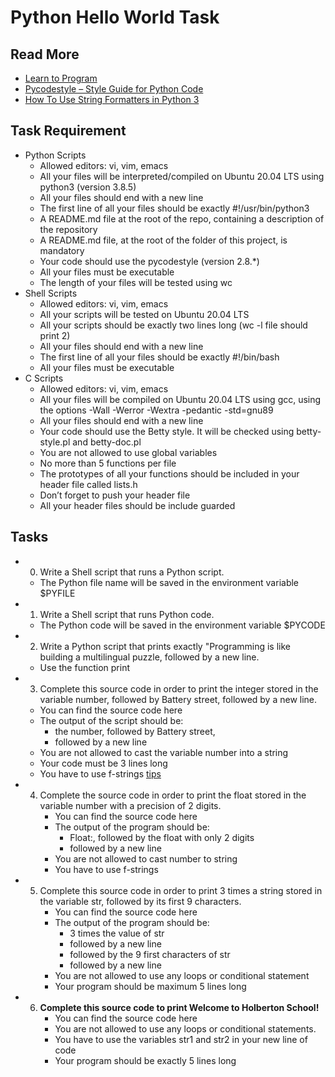 # Python Hello World Task
## Read More
- [Learn to Program](https://www.youtube.com/playlist?list=PLGLfVvz_LVvTn3cK5e6LjhgGiSeVlIRwt)
- [Pycodestyle – Style Guide for Python Code](https://pypi.org/project/pycodestyle/)
- [How To Use String Formatters in Python 3](https://realpython.com/python-f-strings/)
## Task Requirement
- Python Scripts
    - Allowed editors: vi, vim, emacs
    - All your files will be interpreted/compiled on Ubuntu 20.04 LTS using python3 (version 3.8.5)
    - All your files should end with a new line
    - The first line of all your files should be exactly #!/usr/bin/python3
    - A README.md file at the root of the repo, containing a description of the repository
    - A README.md file, at the root of the folder of this project, is mandatory
    - Your code should use the pycodestyle (version 2.8.*)
    - All your files must be executable
    - The length of your files will be tested using wc
- Shell Scripts
    - Allowed editors: vi, vim, emacs
    - All your scripts will be tested on Ubuntu 20.04 LTS
    - All your scripts should be exactly two lines long (wc -l file should print 2)
    - All your files should end with a new line
    - The first line of all your files should be exactly #!/bin/bash
    - All your files must be executable
- C Scripts
    - Allowed editors: vi, vim, emacs
    - All your files will be compiled on Ubuntu 20.04 LTS using gcc, using the options -Wall -Werror -Wextra -pedantic -std=gnu89
    - All your files should end with a new line
    - Your code should use the Betty style. It will be checked using betty-style.pl and betty-doc.pl
    - You are not allowed to use global variables
    - No more than 5 functions per file
    - The prototypes of all your functions should be included in your header file called lists.h
    - Don’t forget to push your header file
    - All your header files should be include guarded
## Tasks
- 0. Write a Shell script that runs a Python script.
    - The Python file name will be saved in the environment variable $PYFILE
- 1. Write a Shell script that runs Python code.
    - The Python code will be saved in the environment variable $PYCODE
- 2. Write a Python script that prints exactly "Programming is like building a multilingual puzzle, followed by a new line.
    - Use the function print
- 3. Complete this source code in order to print the integer stored in the variable number, followed by Battery street, followed by a new line.
    - You can find the source code here
    - The output of the script should be:
        - the number, followed by Battery street,
        - followed by a new line
    - You are not allowed to cast the variable number into a string
    - Your code must be 3 lines long
    - You have to use f-strings [tips](https://realpython.com/python-f-strings/)
- 4. Complete the source code in order to print the float stored in the variable number with a precision of 2 digits.
      - You can find the source code here
      - The output of the program should be:
          - Float:, followed by the float with only 2 digits
          - followed by a new line
      - You are not allowed to cast number to string
      - You have to use f-strings
- 5. Complete this source code in order to print 3 times a string stored in the variable str, followed by its first 9 characters.
      - You can find the source code here
      - The output of the program should be:
        - 3 times the value of str
        - followed by a new line
        - followed by the 9 first characters of str
        - followed by a new line
      - You are not allowed to use any loops or conditional statement
      - Your program should be maximum 5 lines long
- 6. **Complete this source code to print Welcome to Holberton School!**
      - You can find the source code here
      - You are not allowed to use any loops or conditional statements.
      - You have to use the variables str1 and str2 in your new line of code
      - Your program should be exactly 5 lines long
